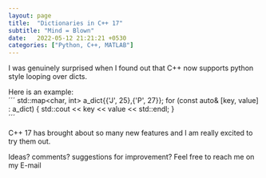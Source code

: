 ```yaml
---
layout: page
title:  "Dictionaries in C++ 17"
subtitle: "Mind = Blown"
date:   2022-05-12 21:21:21 +0530
categories: ["Python, C++, MATLAB"]
---
```


I was genuinely surprised when I found out that C++ now supports python style looping over dicts.  

Here is an example:  
´´´
std::map<char, int> a_dict{{'J', 25},{'P', 27}};
for (const auto& [key, value] : a_dict) {
  std::cout << key << value << std::endl;
}  
´´´  

C++ 17 has brought about so many new features and I am really excited to try them out.

Ideas? comments? suggestions for improvement?
Feel free to reach me on my E-mail




